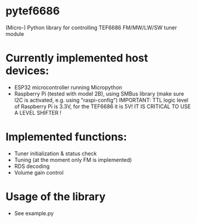 # pytef6686
(Micro-) Python library for controlling TEF6686 FM/MW/LW/SW tuner module

# Currently implemented host devices:
* ESP32 microcontroller running Micropython
* Raspberry Pi (tested with model 2B), using SMBus library (make sure I2C is activated, e.g. using "raspi-config")
IMPORTANT: TTL logic level of Raspberry Pi is 3.3V, for the TEF6686 it is 5V! IT IS CRITICAL TO USE A LEVEL SHIFTER !

# Implemented functions:
* Tuner initialization & status check
* Tuning (at the moment only FM is implemented)
* RDS decoding
* Volume gain control

# Usage of the library
* See example.py
